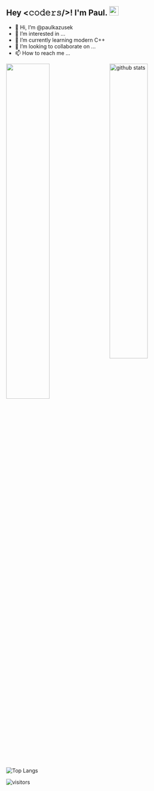 <h2> Hey <𝚌𝚘𝚍𝚎𝚛𝚜/>! I'm Paul. <img src="https://github.com/souvikguria98/souvikguria98/blob/master/Hi.gif" width="25"></h2>

- 👋 Hi, I’m @paulkazusek
- 👀 I’m interested in ...
- 🌱 I’m currently learning modern C++
- 💞️ I’m looking to collaborate on ...
- 📫 How to reach me ...

<!---
paulkazusek/paulkazusek is a ✨ special ✨ repository because its `README.md` (this file) appears on your GitHub profile.
You can click the Preview link to take a look at your changes.
--->

<img src="https://github-readme-stats.vercel.app/api?username=paulkazusek&show_icons=true&theme=gotham" alt="github stats" width="45%" align="right" />

<img src="https://github-readme-streak-stats.herokuapp.com?user=paulkazusek&theme=dark" width="48%" />

![Top Langs](https://github-readme-stats.vercel.app/api/top-langs?username=paulkazusek&layout=compact)

![visitors](https://visitor-badge.glitch.me/badge?page_id=paulkazusek)
